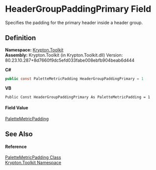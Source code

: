 # HeaderGroupPaddingPrimary Field


Specifies the padding for the primary header inside a header group.



## Definition
**Namespace:** <a href="79d2eac2-21f4-54ff-7552-b20c33c30600.md">Krypton.Toolkit</a>  
**Assembly:** Krypton.Toolkit (in Krypton.Toolkit.dll) Version: 80.23.10.287+8d7660f9dc5efd033fabe008ebfb904beab6d444

**C#**
``` C#
public const PaletteMetricPadding HeaderGroupPaddingPrimary = 1
```
**VB**
``` VB
Public Const HeaderGroupPaddingPrimary As PaletteMetricPadding = 1
```



#### Field Value
<a href="0b770d6b-dbd6-9a12-4264-29d519d2ab3c.md">PaletteMetricPadding</a>

## See Also


#### Reference
<a href="0b770d6b-dbd6-9a12-4264-29d519d2ab3c.md">PaletteMetricPadding Class</a>  
<a href="79d2eac2-21f4-54ff-7552-b20c33c30600.md">Krypton.Toolkit Namespace</a>  

